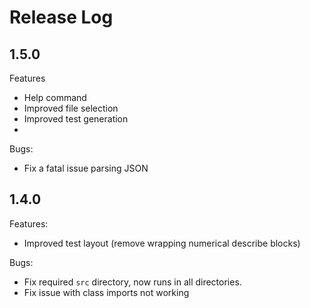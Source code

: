 # Release Log

## 1.5.0
Features

 - Help command
 - Improved file selection
 - Improved test generation
 - 
Bugs:
 - Fix a fatal issue parsing JSON

## 1.4.0

Features:

- Improved test layout (remove wrapping numerical describe blocks)

Bugs:

- Fix required `src` directory, now runs in all directories.
- Fix issue with class imports not working
